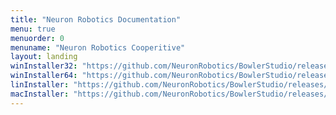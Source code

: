 ```yaml
---
title: "Neuron Robotics Documentation"
menu: true
menuorder: 0
menuname: "Neuron Robotics Cooperitive"
layout: landing
winInstaller32: "https://github.com/NeuronRobotics/BowlerStudio/releases/download/0.6.8/Windows-32-BowlerStudio-0.6.8.exe"
winInstaller64: "https://github.com/NeuronRobotics/BowlerStudio/releases/download/0.6.8/Windows-64-BowlerStudio-0.6.8.exe"
linInstaller: "https://github.com/NeuronRobotics/BowlerStudio/releases/download/0.6.8/Ubuntu-BowlerStudio-0.6.8.deb"
macInstaller: "https://github.com/NeuronRobotics/BowlerStudio/releases/download/0.6.8/MacOSX-BowlerStudio-0.6.8.zip"
---
```


